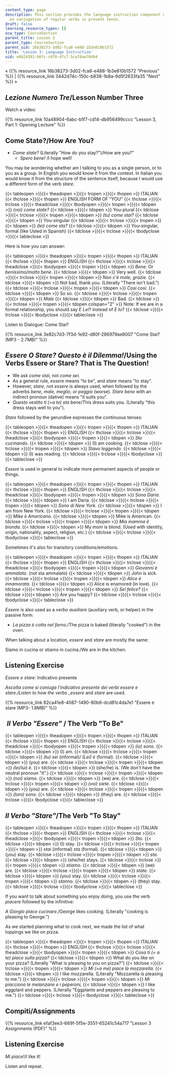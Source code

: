 ```yaml
---
content_type: page
description: This section provides the language instruction component of a lesson
  on conjugation of regular verbs in present tense.
draft: false
learning_resource_types: []
ocw_type: CourseSection
parent_title: Lesson 3
parent_type: CourseSection
parent_uid: 16b38273-3d02-fca8-e488-1b3e810b1572
title: 'Lesson 3: Language Instruction'
uid: e6b24301-b6fc-c670-dfc7-5ca70ae764b4
---
```

« {{% resource_link 16b38273-3d02-fca8-e488-1b3e810b1572 "Previous" %}} | {{% resource_link 3442d74c-150c-b838-1b8a-9d5f2633fa35 "Next" %}} »

## _Lezione Numero Tre_/Lesson Number Three

Watch a video:

{{% resource_link 10a48904-6abc-b1f7-cd14-db956499cccc "Lesson 3, Part 1: Opening Lecture" %}}

## Come State?/How Are You?

- _Come state?_ (Literally "How do you stay?")/How are you?"
    - _Spero bene!_ /I hope well!

You may be wondering whether am I talking to you as a single person, or to you as a group. In English you would know it from the context. In Italian you would know it from the structure of the sentence itself, because I would use a different form of the verb _stare_.

{{< tableopen >}}{{< theadopen >}}{{< tropen >}}{{< thopen >}}
ITALIAN
{{< thclose >}}{{< thopen >}}
ENGLISH FORM OF "YOU"
{{< thclose >}}{{< trclose >}}{{< theadclose >}}{{< tbodyopen >}}{{< tropen >}}{{< tdopen >}}
_(voi) come state?_
{{< tdclose >}}{{< tdopen >}}
You-plural
{{< tdclose >}}{{< trclose >}}{{< tropen >}}{{< tdopen >}}
_(tu) come stai?_
{{< tdclose >}}{{< tdopen >}}
You-singular
{{< tdclose >}}{{< trclose >}}{{< tropen >}}{{< tdopen >}}
_(lei) come sta?_
{{< tdclose >}}{{< tdopen >}}
You-singular, formal (like Usted in Spanish)
{{< tdclose >}}{{< trclose >}}{{< tbodyclose >}}{{< tableclose >}}

Here is how you can answer:

{{< tableopen >}}{{< theadopen >}}{{< tropen >}}{{< thopen >}}
ITALIAN
{{< thclose >}}{{< thopen >}}
ENGLISH
{{< thclose >}}{{< trclose >}}{{< theadclose >}}{{< tbodyopen >}}{{< tropen >}}{{< tdopen >}}
_Bene._ Or _benissimo/molto bene_.
{{< tdclose >}}{{< tdopen >}}
Very well.
{{< tdclose >}}{{< trclose >}}{{< tropen >}}{{< tdopen >}}
_Non c'è male, grazie._
{{< tdclose >}}{{< tdopen >}}
Not bad, thank you. (Literally "There isn't bad.")
{{< tdclose >}}{{< trclose >}}{{< tropen >}}{{< tdopen >}}
_Cosi cosi._
{{< tdclose >}}{{< tdopen >}}
So so.
{{< tdclose >}}{{< trclose >}}{{< tropen >}}{{< tdopen >}}
_Male_
{{< tdclose >}}{{< tdopen >}}
Bad.
{{< tdclose >}}{{< trclose >}}{{< tropen >}}{{< tdopen colspan="2" >}}
Note: If we are in a formal relationship, you should say _E Lei_? instead of _E tu_?
{{< tdclose >}}{{< trclose >}}{{< tbodyclose >}}{{< tableclose >}}

Listen to Dialogue: Come Stai?

{{% resource_link 3e82c7d3-7f3d-1e92-d80f-286979ae8007 "Come Stai? (MP3 - 2.7MB)" %}}

## _Essere O Stare? Questo è il Dilemma!_/Using the Verbs Essere or Stare? That is The Question!

- We ask _come stai_, not _come sei_.
- As a general rule, _essere_ means "to be", and _stare_ means "to stay".
- However, _stare_, not _essere_ is always used, when followed by the adverbs _bene, male, meglio, or peggio_ (worse). _Stare bene_ with an indirect pronoun (dative) means "it suits you".
- _Questo vestito ti (=a te) sta bene_/This dress suits you. (Literally "this dress stays well to you").

_Stare_ followed by the gerundive expresses the continuous tenses:

{{< tableopen >}}{{< theadopen >}}{{< tropen >}}{{< thopen >}}
ITALIAN
{{< thclose >}}{{< thopen >}}
ENGLISH
{{< thclose >}}{{< trclose >}}{{< theadclose >}}{{< tbodyopen >}}{{< tropen >}}{{< tdopen >}}
_Sto cucinando._
{{< tdclose >}}{{< tdopen >}}
(I) am cooking.
{{< tdclose >}}{{< trclose >}}{{< tropen >}}{{< tdopen >}}
_Stavo leggendo._
{{< tdclose >}}{{< tdopen >}}
(I) was reading.
{{< tdclose >}}{{< trclose >}}{{< tbodyclose >}}{{< tableclose >}}

_Essere_ is used in general to indicate more permanent aspects of people or things.

{{< tableopen >}}{{< theadopen >}}{{< tropen >}}{{< thopen >}}
ITALIAN
{{< thclose >}}{{< thopen >}}
ENGLISH
{{< thclose >}}{{< trclose >}}{{< theadclose >}}{{< tbodyopen >}}{{< tropen >}}{{< tdopen >}}
_Sono Daria._
{{< tdclose >}}{{< tdopen >}}
I am Daria.
{{< tdclose >}}{{< trclose >}}{{< tropen >}}{{< tdopen >}}
_Sono di New York._
{{< tdclose >}}{{< tdopen >}}
I am from New York.
{{< tdclose >}}{{< trclose >}}{{< tropen >}}{{< tdopen >}}
_Mike è Americano._
{{< tdclose >}}{{< tdopen >}}
Mike is American.
{{< tdclose >}}{{< trclose >}}{{< tropen >}}{{< tdopen >}}
_Mia mamma è bionda._
{{< tdclose >}}{{< tdopen >}}
My mom is blond. (Used with identity, origin, nationality, aspect, religion, etc.)
{{< tdclose >}}{{< trclose >}}{{< tbodyclose >}}{{< tableclose >}}

Sometimes it's also for transitory conditions/emotions.

{{< tableopen >}}{{< theadopen >}}{{< tropen >}}{{< thopen >}}
ITALIAN
{{< thclose >}}{{< thopen >}}
ENGLISH
{{< thclose >}}{{< trclose >}}{{< theadclose >}}{{< tbodyopen >}}{{< tropen >}}{{< tdopen >}}
_Giovanni è ammalato_. (not sta ammalato)
{{< tdclose >}}{{< tdopen >}}
John is sick.
{{< tdclose >}}{{< trclose >}}{{< tropen >}}{{< tdopen >}}
_Alice è innamorata._
{{< tdclose >}}{{< tdopen >}}
Alice is enamored (in love).
{{< tdclose >}}{{< trclose >}}{{< tropen >}}{{< tdopen >}}
_Sei felice?_
{{< tdclose >}}{{< tdopen >}}
Are you happy?
{{< tdclose >}}{{< trclose >}}{{< tbodyclose >}}{{< tableclose >}}

_Essere_ is also used as a _verbo ausiliare_ (auxiliary verb, or helper) in the passive form:

- _La pizza è cotta nel forno_./The pizza is baked (literally "cooked") in the oven.

When talking about a location, _essere_ and _stare_ are mostly the same:

Siamo in cucina or stiamo in cucina./We are in the kitchen.

## Listening Exercise

_Essere e stare_: Indicativo presente

_Ascolta come si coniuga l'indicativo presente dei verbi essere e stare./Listen to how the verbs \_essere_ and _stare_ are used.

{{% resource_link 82ca41e8-4087-1490-80b6-dcd81c4da7e1 "Essere e stare (MP3- 1.8MB)" %}}

##  _Il Verbo "Essere"_ / The Verb "To Be"

{{< tableopen >}}{{< theadopen >}}{{< tropen >}}{{< thopen >}}
ITALIAN
{{< thclose >}}{{< thopen >}}
ENGLISH
{{< thclose >}}{{< trclose >}}{{< theadclose >}}{{< tbodyopen >}}{{< tropen >}}{{< tdopen >}}
_(io) sono._
{{< tdclose >}}{{< tdopen >}}
(I) am.
{{< tdclose >}}{{< trclose >}}{{< tropen >}}{{< tdopen >}}
_(tu) sei_ (informal)_/ (Lei) è_ (formal).
{{< tdclose >}}{{< tdopen >}}
(you) are.
{{< tdclose >}}{{< trclose >}}{{< tropen >}}{{< tdopen >}}
_(lei/lui) è._
{{< tdclose >}}{{< tdopen >}}
(she/he) is. (We don't have the neutral pronoun "it".)
{{< tdclose >}}{{< trclose >}}{{< tropen >}}{{< tdopen >}}
_(noi) siamo._
{{< tdclose >}}{{< tdopen >}}
(we) are.
{{< tdclose >}}{{< trclose >}}{{< tropen >}}{{< tdopen >}}
_(voi) siete._
{{< tdclose >}}{{< tdopen >}}
(you) are.
{{< tdclose >}}{{< trclose >}}{{< tropen >}}{{< tdopen >}}
_(loro) sono._
{{< tdclose >}}{{< tdopen >}}
(they) are.
{{< tdclose >}}{{< trclose >}}{{< tbodyclose >}}{{< tableclose >}}

## _Il Verbo "Stare"_/The Verb "To Stay"

{{< tableopen >}}{{< theadopen >}}{{< tropen >}}{{< thopen >}}
ITALIAN
{{< thclose >}}{{< thopen >}}
ENGLISH
{{< thclose >}}{{< trclose >}}{{< theadclose >}}{{< tbodyopen >}}{{< tropen >}}{{< tdopen >}}
_Sto._
{{< tdclose >}}{{< tdopen >}}
(I) stay.
{{< tdclose >}}{{< trclose >}}{{< tropen >}}{{< tdopen >}}
_stai_ (informal) _sta_ (formal).
{{< tdclose >}}{{< tdopen >}}
(you) stay.
{{< tdclose >}}{{< trclose >}}{{< tropen >}}{{< tdopen >}}
_sta._
{{< tdclose >}}{{< tdopen >}}
(she/he) stays.
{{< tdclose >}}{{< trclose >}}{{< tropen >}}{{< tdopen >}}
_stiamo._
{{< tdclose >}}{{< tdopen >}}
(we) are.
{{< tdclose >}}{{< trclose >}}{{< tropen >}}{{< tdopen >}}
_state._
{{< tdclose >}}{{< tdopen >}}
(you) stay.
{{< tdclose >}}{{< trclose >}}{{< tropen >}}{{< tdopen >}}
_stanno._
{{< tdclose >}}{{< tdopen >}}
(they) stay.
{{< tdclose >}}{{< trclose >}}{{< tbodyclose >}}{{< tableclose >}}

If you want to talk about something you enjoy doing, you use the verb _piacere_ followed by the infinitive:

_A Giorgio piace cucinare._/George likes cooking. (Literally "cooking is pleasing to George.")

As we started planning what to cook next, we made the list of what toppings we like on pizza.

{{< tableopen >}}{{< theadopen >}}{{< tropen >}}{{< thopen >}}
ITALIAN
{{< thclose >}}{{< thopen >}}
ENGLISH
{{< thclose >}}{{< trclose >}}{{< theadclose >}}{{< tbodyopen >}}{{< tropen >}}{{< tdopen >}}
_Cosa ti (= a te) piace sulla pizza?_
{{< tdclose >}}{{< tdopen >}}
What do you like on your pizza? (Literally "What is pleasing to you on pizza?")
{{< tdclose >}}{{< trclose >}}{{< tropen >}}{{< tdopen >}}
_Mi (=a me) piace la mozzarella._
{{< tdclose >}}{{< tdopen >}}
I like mozzarella. (Literally "Mozzarella is pleasing to me.")
{{< tdclose >}}{{< trclose >}}{{< tropen >}}{{< tdopen >}}
_Mi piacciono le melanzane e i peperoni,_
{{< tdclose >}}{{< tdopen >}}
I like eggplant and peppers. (Literally "Eggplants and peppers are pleasing to me.")
{{< tdclose >}}{{< trclose >}}{{< tbodyclose >}}{{< tableclose >}}

## Compiti/Assignments

{{% resource_link efaf3ee3-669f-5f5e-3551-65241c54a717 "Lesson 3 Assignments (PDF)" %}}

## Listening Exercise

_Mi piace!_/I like it!

Listen and repeat.